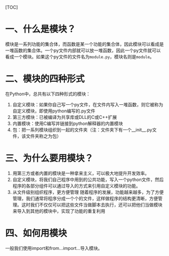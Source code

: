[TOC]

# 一、什么是模块？

模块是一系列功能的集合体，而函数是某一个功能的集合体，因此模块可以看成是一堆函数的集合体。一个py文件内部就可以放一堆函数，因此一个py文件就可以看成一个模块。如果这个py文件的文件名为`module.py`，模块名则是`module`。

# 二、模块的四种形式

在Python中，总共有以下四种形式的模块：

1. 自定义模块：如果你自己写一个py文件，在文件内写入一堆函数，则它被称为自定义模块，即使用python编写的.py文件
2. 第三方模块：已被编译为共享库或DLL的C或C++扩展
3. 内置模块：使用C编写并链接到python解释器的内置模块
4. 包：把一系列模块组织到一起的文件夹（注：文件夹下有一个__init__.py文件，该文件夹称之为包）



# 三、为什么要用模块？

1. 用第三方或者内置的模块是一种拿来主义，可以极大地提升开发效率。
2. 自定义模块，将我们自己程序中用到的公共功能，写入一个python文件，然后程序的各部分组件可以通过导入的方式来引用自定义模块的功能。
3. 从文件级别组织程序，更方便管理
   随着程序的发展，功能越来越多，为了方便管理，我们通常将程序分成一个个的文件，这样做程序的结构更清晰，方便管理。这时我们不仅仅可以把这些文件当做脚本去执行，还可以把他们当做模块来导入到其他的模块中，实现了功能的重复利用



# 四、如何用模块

一般我们使用import和from...import...导入模块。